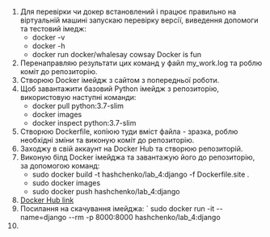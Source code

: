 1. Для перевірки чи докер встановлений і працює правильно на віртуальній машині запускаю  перевірку версії, виведення допомоги та тестовий імедж:
   - docker -v
   - docker -h
   - docker run docker/whalesay cowsay Docker is fun
2. Перенаправляю результати цих команд у файл my_work.log та роблю коміт до репозиторію.
3. Створюю Docker імейдж з сайтом з попередньої роботи.
4. Щоб завантажити базовий Python імейдж з репозиторію, використовую наступні команди:
   - docker  pull python:3.7-slim
   - docker images
   - docker inspect python:3.7-slim
5. Створюю Dockerfile, копіюю туди вміст файла - зразка, роблю необхідні зміни та виконую коміт до репозиторію.
6. Заходжу в свій аккаунт на Docker Hub та створюю репозиторій.
7. Виконую білд Docker імейджа та завантажую його до репозиторію, за допомогою команд:
   - sudo docker build -t hashchenko/lab_4:django -f Dockerfile.site .
   - sudo docker images
   - sudo docker push hashchenko/lab_4:django 
8. [Docker Hub link](https://hub.docker.com/r/hashchenko/ik-31_hashchenko)
9. Посилання на скачування імейджа: `
sudo docker run -it --name=django --rm -p 8000:8000 hashchenko/lab_4:django
10.
    
